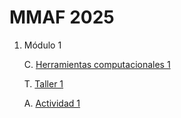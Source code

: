 # MMAF 2025

1. Módulo 1
    
    C. [Herramientas computacionales 1](https://githubtocolab.com/abelalv/MMAF_2025/blob/main/seccion_1/MMAF_python_1.ipynb)

    T. [Taller 1](https://githubtocolab.com/abelalv/MMAF_2025/blob/main/seccion_1/MMAF_taller_1.ipynb)
    
    A. [Actividad 1](https://githubtocolab.com/abelalv/MMAF_2025/blob/main/seccion_1/MMAF_actividad_1.ipynb)
